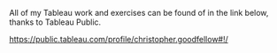 All of my Tableau work and exercises can be found of in the link below, thanks to Tableau Public.

https://public.tableau.com/profile/christopher.goodfellow#!/

